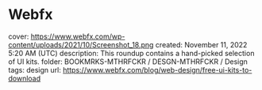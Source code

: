 # Webfx

cover: https://www.webfx.com/wp-content/uploads/2021/10/Screenshot_18.png
created: November 11, 2022 5:20 AM (UTC)
description: This roundup contains a hand-picked selection of UI kits.
folder: BOOKMRKS-MTHRFCKR / DESGN-MTHRFCKR / Design
tags: design
url: https://www.webfx.com/blog/web-design/free-ui-kits-to-download